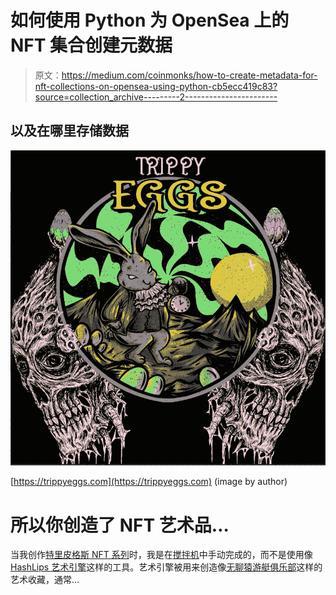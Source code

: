 # 如何使用 Python 为 OpenSea 上的 NFT 集合创建元数据

> 原文：<https://medium.com/coinmonks/how-to-create-metadata-for-nft-collections-on-opensea-using-python-cb5ecc419c83?source=collection_archive---------2----------------------->

## 以及在哪里存储数据

![](img/e9a81cdad542e481d1efe6876a4e4190.png)

[https://trippyeggs.com](https://trippyeggs.com) (image by author)

# 所以你创造了 NFT 艺术品…

当我创作[特里皮格斯 NFT 系列](https://trippyeggs.com)时，我是在[搅拌机](https://www.blender.org/download/)中手动完成的，而不是使用像 [HashLips 艺术引擎](https://www.youtube.com/watch?v=Zhmj4PiJ-GA)这样的工具。艺术引擎被用来创造像[无聊猿游艇俱乐部](https://boredapeyachtclub.com/#/)这样的艺术收藏，通常…
